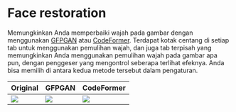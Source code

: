 # Face restoration

Memungkinkan Anda memperbaiki wajah pada gambar dengan menggunakan [GFPGAN](https://github.com/TencentARC/GFPGAN) atau [CodeFormer](https://github.com/sczhou/CodeFormer). Terdapat kotak centang di setiap tab untuk menggunakan pemulihan wajah, dan juga tab terpisah yang memungkinkan Anda menggunakan pemulihan wajah pada gambar apa pun, dengan penggeser yang mengontrol seberapa terlihat efeknya. Anda bisa memilih di antara kedua metode tersebut dalam pengaturan.

| Original                                                                             | GFPGAN                                                                                      | CodeFormer                                                                                      |
| ------------------------------------------------------------------------------------ | ------------------------------------------------------------------------------------------- | ----------------------------------------------------------------------------------------------- |
| ![](https://github.com/AUTOMATIC1111/stable-diffusion-webui/wiki/images/facefix.png) | ![](https://github.com/AUTOMATIC1111/stable-diffusion-webui/wiki/images/facefix-gfpgan.png) | ![](https://github.com/AUTOMATIC1111/stable-diffusion-webui/wiki/images/facefix-codeformer.png) |
